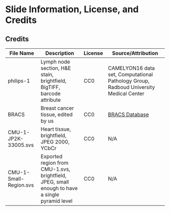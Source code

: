 # Slide Information, License, and Credits

## Credits  

| File Name                   | Description                                                                 | License | Source/Attribution |
|-----------------------------|-----------------------------------------------------------------------------|---------|--------------------|
| philips-1                   | Lymph node section, H&E stain, brightfield, BigTIFF, barcode attribute     | CC0     | CAMELYON16 data set, Computational Pathology Group, Radboud University Medical Center |
| BRACS                        | Breast cancer tissue, edited by us                                        | CC0     | [BRACS Database](https://academic.oup.com/database/article/doi/10.1093/database/baac093/6762252) |
| CMU-1-JP2K-33005.svs         | Heart tissue, brightfield, JPEG 2000, YCbCr                          | CC0     | N/A |
| CMU-1-Small-Region.svs       | Exported region from CMU-1.svs, brightfield, JPEG, small enough to have a single pyramid level | CC0     | N/A |
